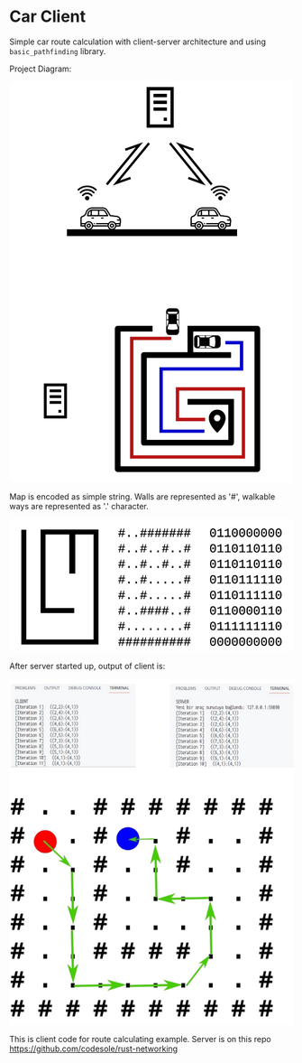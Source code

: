 # Car Client
Simple car route calculation with client-server architecture and using `basic_pathfinding` library.

Project Diagram:

![Project Diagram](image.png)

Map is encoded as simple string. Walls are represented as '#', walkable ways are represented as '.' character.

![Map Encoding](image-1.png)

After server started up, output of client is:

![Client & Server Output](image-2.png)

This is client code for route calculating example. Server is on this repo https://github.com/codesole/rust-networking